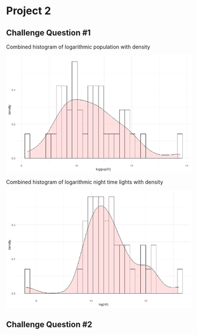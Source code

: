 # Project 2

## Challenge Question \#1

Combined histogram of logarithmic population with density

![](Project3logpop20density.png)

Combined histogram of logarithmic night time lights with density

![](Project3logntldensity.png)

## Challenge Question \#2
